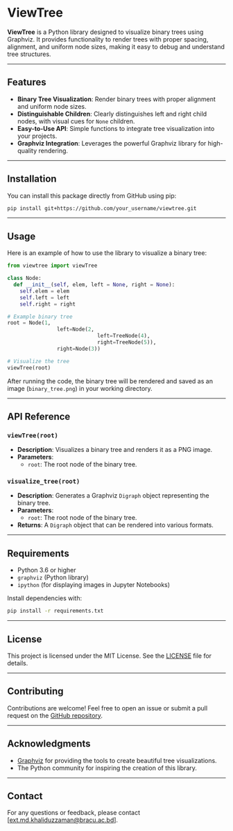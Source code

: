 # ViewTree

**ViewTree** is a Python library designed to visualize binary trees using Graphviz. It provides functionality to render trees with proper spacing, alignment, and uniform node sizes, making it easy to debug and understand tree structures.

---

## Features

- **Binary Tree Visualization**: Render binary trees with proper alignment and uniform node sizes.
- **Distinguishable Children**: Clearly distinguishes left and right child nodes, with visual cues for `None` children.
- **Easy-to-Use API**: Simple functions to integrate tree visualization into your projects.
- **Graphviz Integration**: Leverages the powerful Graphviz library for high-quality rendering.

---

## Installation

You can install this package directly from GitHub using pip:

```bash
pip install git+https://github.com/your_username/viewtree.git
```

---

## Usage

Here is an example of how to use the library to visualize a binary tree:

```python
from viewtree import viewTree

class Node:
  def __init__(self, elem, left = None, right = None):
    self.elem = elem
    self.left = left
    self.right = right

# Example binary tree
root = Node(1,
                left=Node(2,
                             left=TreeNode(4),
                             right=TreeNode(5)),
                right=Node(3))

# Visualize the tree
viewTree(root)
```

After running the code, the binary tree will be rendered and saved as an image (`binary_tree.png`) in your working directory.

---

## API Reference

### `viewTree(root)`

- **Description**: Visualizes a binary tree and renders it as a PNG image.
- **Parameters**:
  - `root`: The root node of the binary tree.

### `visualize_tree(root)`

- **Description**: Generates a Graphviz `Digraph` object representing the binary tree.
- **Parameters**:
  - `root`: The root node of the binary tree.
- **Returns**: A `Digraph` object that can be rendered into various formats.

---

## Requirements

- Python 3.6 or higher
- `graphviz` (Python library)
- `ipython` (for displaying images in Jupyter Notebooks)

Install dependencies with:

```bash
pip install -r requirements.txt
```

---

## License

This project is licensed under the MIT License. See the [LICENSE](LICENSE) file for details.

---

## Contributing

Contributions are welcome! Feel free to open an issue or submit a pull request on the [GitHub repository](https://github.com/your_username/viewtree).

---

## Acknowledgments

- [Graphviz](https://graphviz.org/) for providing the tools to create beautiful tree visualizations.
- The Python community for inspiring the creation of this library.

---

## Contact

For any questions or feedback, please contact [ext.md.khaliduzzaman@bracu.ac.bd].

